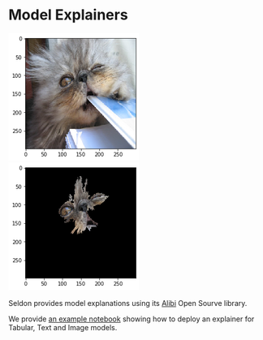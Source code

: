 # Model Explainers

![cat](cat.png)
![explanation](cat_explanation.png)

Seldon provides model explanations using its [Alibi](https://github.com/SeldonIO/alibi)  Open Sourve library.

We provide [an example notebook](../examples/explainer_examples.html) showing how to deploy an explainer for Tabular, Text and Image models.


